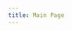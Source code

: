 ```yaml
---
title: Main Page
---
```


<script>
  window.location.replace('{{ site.url }}{{ site.baseurl }}/{{ site.def_lang }}');
</script>